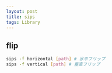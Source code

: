 ```yaml
---
layout: post
title: sips
tags: Library
---
```


## flip
```bash
sips -f horizontal [path] # 水平フリップ
sips -f vertical [path] # 垂直フリップ
```